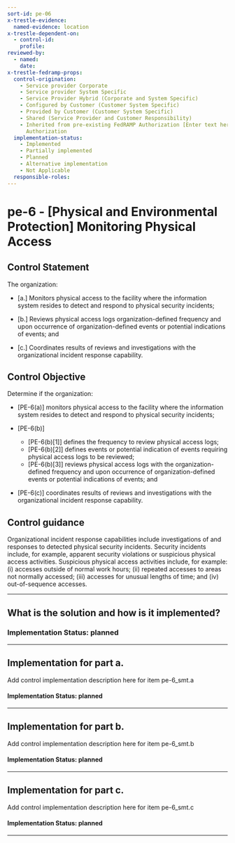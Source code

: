 ```yaml
---
sort-id: pe-06
x-trestle-evidence:
  named-evidence: location
x-trestle-dependent-on:
  - control-id:
    profile:
reviewed-by:
  - named:
    date:
x-trestle-fedramp-props:
  control-origination:
    - Service provider Corporate
    - Service provider System Specific
    - Service Provider Hybrid (Corporate and System Specific)
    - Configured by Customer (Customer System Specific)
    - Provided by Customer (Customer System Specific)
    - Shared (Service Provider and Customer Responsibility)
    - Inherited from pre-existing FedRAMP Authorization [Enter text here], Date of
      Authorization
  implementation-status:
    - Implemented
    - Partially implemented
    - Planned
    - Alternative implementation
    - Not Applicable
  responsible-roles:
---
```


# pe-6 - \[Physical and Environmental Protection\] Monitoring Physical Access

## Control Statement

The organization:

- \[a.\] Monitors physical access to the facility where the information system resides to detect and respond to physical security incidents;

- \[b.\] Reviews physical access logs organization-defined frequency and upon occurrence of organization-defined events or potential indications of events; and

- \[c.\] Coordinates results of reviews and investigations with the organizational incident response capability.

## Control Objective

Determine if the organization:

- \[PE-6(a)\] monitors physical access to the facility where the information system resides to detect and respond to physical security incidents;

- \[PE-6(b)\]

  - \[PE-6(b)[1]\] defines the frequency to review physical access logs;
  - \[PE-6(b)[2]\] defines events or potential indication of events requiring physical access logs to be reviewed;
  - \[PE-6(b)[3]\] reviews physical access logs with the organization-defined frequency and upon occurrence of organization-defined events or potential indications of events; and

- \[PE-6(c)\] coordinates results of reviews and investigations with the organizational incident response capability.

## Control guidance

Organizational incident response capabilities include investigations of and responses to detected physical security incidents. Security incidents include, for example, apparent security violations or suspicious physical access activities. Suspicious physical access activities include, for example: (i) accesses outside of normal work hours; (ii) repeated accesses to areas not normally accessed; (iii) accesses for unusual lengths of time; and (iv) out-of-sequence accesses.

______________________________________________________________________

## What is the solution and how is it implemented?

### Implementation Status: planned

______________________________________________________________________

## Implementation for part a.

Add control implementation description here for item pe-6_smt.a

#### Implementation Status: planned

______________________________________________________________________

## Implementation for part b.

Add control implementation description here for item pe-6_smt.b

#### Implementation Status: planned

______________________________________________________________________

## Implementation for part c.

Add control implementation description here for item pe-6_smt.c

#### Implementation Status: planned

______________________________________________________________________

